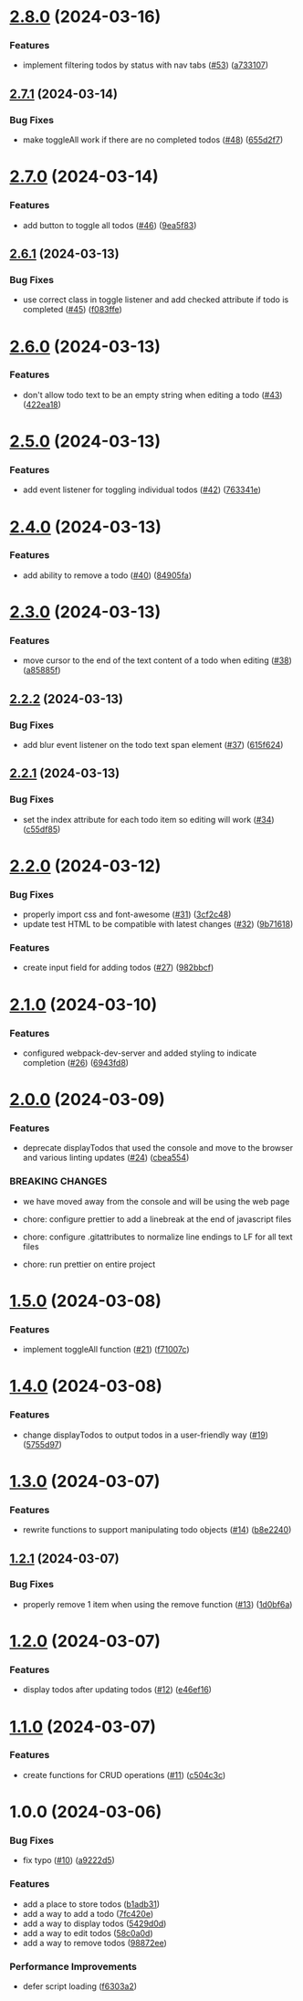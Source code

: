 # [2.8.0](https://github.com/spencerjstewart/practical-javascript/compare/v2.7.1...v2.8.0) (2024-03-16)


### Features

* implement filtering todos by status with nav tabs ([#53](https://github.com/spencerjstewart/practical-javascript/issues/53)) ([a733107](https://github.com/spencerjstewart/practical-javascript/commit/a7331077e053a9e44353603fd0a4ba780c7c1784))

## [2.7.1](https://github.com/spencerjstewart/practical-javascript/compare/v2.7.0...v2.7.1) (2024-03-14)


### Bug Fixes

* make toggleAll work if there are no completed todos ([#48](https://github.com/spencerjstewart/practical-javascript/issues/48)) ([655d2f7](https://github.com/spencerjstewart/practical-javascript/commit/655d2f735a24b340c01e2ef9ca62ba4e909e15f9))

# [2.7.0](https://github.com/spencerjstewart/practical-javascript/compare/v2.6.1...v2.7.0) (2024-03-14)


### Features

* add button to toggle all todos ([#46](https://github.com/spencerjstewart/practical-javascript/issues/46)) ([9ea5f83](https://github.com/spencerjstewart/practical-javascript/commit/9ea5f831a6310b10fb7d53ee04ba449dfb2e64ea))

## [2.6.1](https://github.com/spencerjstewart/practical-javascript/compare/v2.6.0...v2.6.1) (2024-03-13)


### Bug Fixes

* use correct class in toggle listener and add checked attribute if todo is completed ([#45](https://github.com/spencerjstewart/practical-javascript/issues/45)) ([f083ffe](https://github.com/spencerjstewart/practical-javascript/commit/f083ffe547c94b0aa36d173caea32515fa220384))

# [2.6.0](https://github.com/spencerjstewart/practical-javascript/compare/v2.5.0...v2.6.0) (2024-03-13)


### Features

* don't allow todo text to be an empty string when editing a todo ([#43](https://github.com/spencerjstewart/practical-javascript/issues/43)) ([422ea18](https://github.com/spencerjstewart/practical-javascript/commit/422ea18e13b3030691b38fa87809e74729e70e27))

# [2.5.0](https://github.com/spencerjstewart/practical-javascript/compare/v2.4.0...v2.5.0) (2024-03-13)


### Features

* add event listener for toggling individual todos ([#42](https://github.com/spencerjstewart/practical-javascript/issues/42)) ([763341e](https://github.com/spencerjstewart/practical-javascript/commit/763341ecb5123b5be0c0078687c759f2bf9b5f96))

# [2.4.0](https://github.com/spencerjstewart/practical-javascript/compare/v2.3.0...v2.4.0) (2024-03-13)


### Features

* add ability to remove a todo ([#40](https://github.com/spencerjstewart/practical-javascript/issues/40)) ([84905fa](https://github.com/spencerjstewart/practical-javascript/commit/84905fadca4e2bbb936f9189744947455fb9fd68))

# [2.3.0](https://github.com/spencerjstewart/practical-javascript/compare/v2.2.2...v2.3.0) (2024-03-13)


### Features

* move cursor to the end of the text content of a todo when editing ([#38](https://github.com/spencerjstewart/practical-javascript/issues/38)) ([a85885f](https://github.com/spencerjstewart/practical-javascript/commit/a85885f058a7885204ce11ead2152d34b1565ee3))

## [2.2.2](https://github.com/spencerjstewart/practical-javascript/compare/v2.2.1...v2.2.2) (2024-03-13)


### Bug Fixes

* add blur event listener on the todo text span element ([#37](https://github.com/spencerjstewart/practical-javascript/issues/37)) ([615f624](https://github.com/spencerjstewart/practical-javascript/commit/615f624d02cceac1749268bf2bbd6ee9d7669c37))

## [2.2.1](https://github.com/spencerjstewart/practical-javascript/compare/v2.2.0...v2.2.1) (2024-03-13)


### Bug Fixes

* set the index attribute for each todo item so editing will work ([#34](https://github.com/spencerjstewart/practical-javascript/issues/34)) ([c55df85](https://github.com/spencerjstewart/practical-javascript/commit/c55df85befa1623bd3a8e5067e4e125e670feb00))

# [2.2.0](https://github.com/spencerjstewart/practical-javascript/compare/v2.1.0...v2.2.0) (2024-03-12)


### Bug Fixes

* properly import css and font-awesome ([#31](https://github.com/spencerjstewart/practical-javascript/issues/31)) ([3cf2c48](https://github.com/spencerjstewart/practical-javascript/commit/3cf2c48594607925d63f759da20ee805aeaf948d))
* update test HTML to be compatible with latest changes ([#32](https://github.com/spencerjstewart/practical-javascript/issues/32)) ([9b71618](https://github.com/spencerjstewart/practical-javascript/commit/9b7161882efdc5720b4cfbb1de82bd060b86f920))


### Features

* create input field for adding todos ([#27](https://github.com/spencerjstewart/practical-javascript/issues/27)) ([982bbcf](https://github.com/spencerjstewart/practical-javascript/commit/982bbcf428c1c26f09a48f25d3c980b967093c8e))

# [2.1.0](https://github.com/spencerjstewart/practical-javascript/compare/v2.0.0...v2.1.0) (2024-03-10)


### Features

* configured webpack-dev-server and added styling to indicate completion ([#26](https://github.com/spencerjstewart/practical-javascript/issues/26)) ([6943fd8](https://github.com/spencerjstewart/practical-javascript/commit/6943fd8f37feaaa0a8e156b7da2971a859587e21))

# [2.0.0](https://github.com/spencerjstewart/practical-javascript/compare/v1.5.0...v2.0.0) (2024-03-09)


### Features

* deprecate displayTodos that used the console and move to the browser and various linting updates ([#24](https://github.com/spencerjstewart/practical-javascript/issues/24)) ([cbea554](https://github.com/spencerjstewart/practical-javascript/commit/cbea55477e06a8d9f3d54eb9c0503b5b1ff5c771))


### BREAKING CHANGES

* we have moved away from the console and will be using the web page

* chore: configure prettier to add a linebreak at the end of javascript files

* chore: configure .gitattributes to normalize line endings to LF for all text files

* chore: run prettier on entire project

# [1.5.0](https://github.com/spencerjstewart/practical-javascript/compare/v1.4.0...v1.5.0) (2024-03-08)


### Features

* implement toggleAll function ([#21](https://github.com/spencerjstewart/practical-javascript/issues/21)) ([f71007c](https://github.com/spencerjstewart/practical-javascript/commit/f71007c9ad39a9e6b4f33039993580555d0527c8))

# [1.4.0](https://github.com/spencerjstewart/practical-javascript/compare/v1.3.0...v1.4.0) (2024-03-08)


### Features

* change displayTodos to output todos in a user-friendly way ([#19](https://github.com/spencerjstewart/practical-javascript/issues/19)) ([5755d97](https://github.com/spencerjstewart/practical-javascript/commit/5755d9714ee6efe6a49963eacf842ac4f7079605))

# [1.3.0](https://github.com/spencerjstewart/practical-javascript/compare/v1.2.1...v1.3.0) (2024-03-07)


### Features

* rewrite functions to support manipulating todo objects ([#14](https://github.com/spencerjstewart/practical-javascript/issues/14)) ([b8e2240](https://github.com/spencerjstewart/practical-javascript/commit/b8e2240be5c4d1662227d7a9156cf832f3e948cd))

## [1.2.1](https://github.com/spencerjstewart/practical-javascript/compare/v1.2.0...v1.2.1) (2024-03-07)


### Bug Fixes

* properly remove 1 item when using the remove function ([#13](https://github.com/spencerjstewart/practical-javascript/issues/13)) ([1d0bf6a](https://github.com/spencerjstewart/practical-javascript/commit/1d0bf6a09b315c46e06384573aa413cf3fc83082))

# [1.2.0](https://github.com/spencerjstewart/practical-javascript/compare/v1.1.0...v1.2.0) (2024-03-07)


### Features

* display todos after updating todos ([#12](https://github.com/spencerjstewart/practical-javascript/issues/12)) ([e46ef16](https://github.com/spencerjstewart/practical-javascript/commit/e46ef16f93ccc17a1a6a23d80526c141eabb2d14))

# [1.1.0](https://github.com/spencerjstewart/practical-javascript/compare/v1.0.0...v1.1.0) (2024-03-07)


### Features

* create functions for CRUD operations ([#11](https://github.com/spencerjstewart/practical-javascript/issues/11)) ([c504c3c](https://github.com/spencerjstewart/practical-javascript/commit/c504c3cfb2750905faa4a6fc22afea2d738b86a5))

# 1.0.0 (2024-03-06)


### Bug Fixes

* fix typo ([#10](https://github.com/spencerjstewart/practical-javascript/issues/10)) ([a9222d5](https://github.com/spencerjstewart/practical-javascript/commit/a9222d5dc5e8327283469dff4fc2cd81b1b56cce))


### Features

* add a place to store todos ([b1adb31](https://github.com/spencerjstewart/practical-javascript/commit/b1adb31a11e29c75b7c0310a80262563e2317ed1))
* add a way to add a todo ([7fc420e](https://github.com/spencerjstewart/practical-javascript/commit/7fc420ee6e283a5dfec0d3cca44c98d4759ba891))
* add a way to display todos ([5429d0d](https://github.com/spencerjstewart/practical-javascript/commit/5429d0d427da99b757ee9e177aeefffa11464e28))
* add a way to edit todos ([58c0a0d](https://github.com/spencerjstewart/practical-javascript/commit/58c0a0ddcf4dda00cbf499ffe12a0fd2113433b5))
* add a way to remove todos ([98872ee](https://github.com/spencerjstewart/practical-javascript/commit/98872ee8c1894f2c4b9bd6e951f18c47f66d9ff1))


### Performance Improvements

* defer script loading ([f6303a2](https://github.com/spencerjstewart/practical-javascript/commit/f6303a26897825484b79eed2ce4260d0662efdb7))
